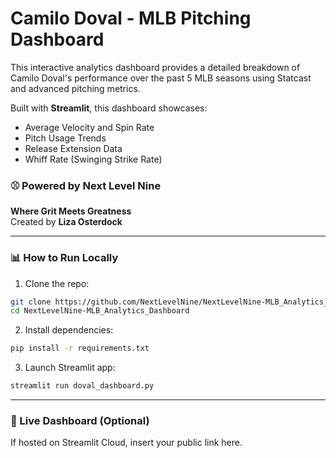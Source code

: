 # Camilo Doval - MLB Pitching Dashboard

This interactive analytics dashboard provides a detailed breakdown of Camilo Doval's performance over the past 5 MLB seasons using Statcast and advanced pitching metrics.

Built with **Streamlit**, this dashboard showcases:
- Average Velocity and Spin Rate
- Pitch Usage Trends
- Release Extension Data
- Whiff Rate (Swinging Strike Rate)

### ⚾ Powered by Next Level Nine
**Where Grit Meets Greatness**  
Created by **Liza Osterdock**

---

### 📊 How to Run Locally

1. Clone the repo:
```bash
git clone https://github.com/NextLevelNine/NextLevelNine-MLB_Analytics_Dashboard.git
cd NextLevelNine-MLB_Analytics_Dashboard
```

2. Install dependencies:
```bash
pip install -r requirements.txt
```

3. Launch Streamlit app:
```bash
streamlit run doval_dashboard.py
```

---

### 🔗 Live Dashboard (Optional)
If hosted on Streamlit Cloud, insert your public link here.
